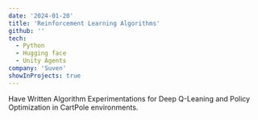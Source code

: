 ```yaml
---
date: '2024-01-20'
title: 'Reinforcement Learning Algorithms'
github: ''
tech:
  - Python
  - Hugging face
  - Unity Agents
company: 'Suven'
showInProjects: true
---
```


Have Written Algorithm Experimentations for Deep Q-Leaning and Policy Optimization in CartPole environments.